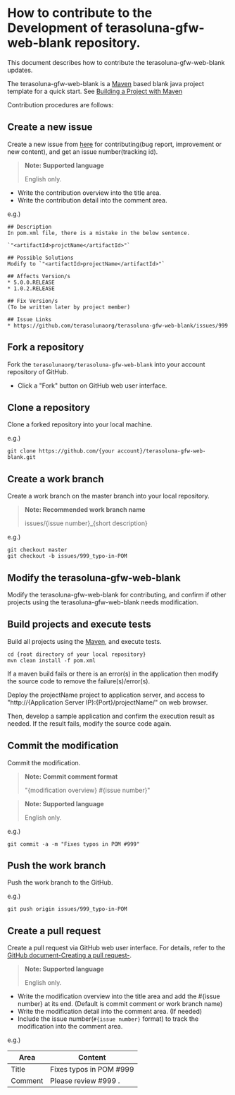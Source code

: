# How to contribute to the Development of terasoluna-gfw-web-blank repository.

This document describes how to contribute the terasoluna-gfw-web-blank updates.

The terasoluna-gfw-web-blank is a [Maven](https://maven.apache.org/) based blank java project template for a quick start.
See [Building a Project with Maven](https://maven.apache.org/run-maven/index.html)

Contribution procedures are follows:

## Create a new issue

Create a new issue from [here](https://github.com/terasolunaorg/terasoluna-gfw-web-blank/issues/new?body=%23%23%20Description%0D%0A%28%2A%2ARequired%2A%2A%3A%20Please%20write%20issue%20description%29%0D%0A%0D%0A%23%23%20Possible%20Solutions%0D%0A%28Optional%3A%20Please%20write%20solutions%20of%20this%20issue%20you%20think%29%0D%0A%0D%0A%23%23%20Affects%20Version%2Fs%0D%0A%28%2A%2ARequired%2A%2A%3A%20Please%20select%20affected%20versions%29%0D%0A%2A%205.0.0.RELEASE%0D%0A%2A%201.0.2.RELEASE%0D%0A%0D%0A%23%23%20Fix%20Version%2Fs%0D%0A%28To%20be%20written%20later%20by%20project%20member%29%0D%0A%0D%0A%23%23%20Issue%20Links%0D%0A%28Optional%3A%20Please%20link%20to%20related%20issues%29%0D%0A%2A%20%23%7Bissue%20no%7D%0D%0A%2A%20or%20external%20url) for contributing(bug report, improvement or new content), and get an issue number(tracking id).

> **Note: Supported language**
>
> English only.

-   Write the contribution overview into the title area.
-   Write the contribution detail into the comment area.

e.g.)

```
## Description
In pom.xml file, there is a mistake in the below sentence.

`"<artifactId>projctName</artifactId>"`

## Possible Solutions
Modify to `"<artifactId>projectName</artifactId>"`

## Affects Version/s
* 5.0.0.RELEASE
* 1.0.2.RELEASE

## Fix Version/s
(To be written later by project member)

## Issue Links
* https://github.com/terasolunaorg/terasoluna-gfw-web-blank/issues/999
```

## Fork a repository

Fork the `terasolunaorg/terasoluna-gfw-web-blank` into your account repository of GitHub.

-   Click a "Fork" button on GitHub web user interface.

## Clone a repository

Clone a forked repository into your local machine.

e.g.)

```
git clone https://github.com/{your account}/terasoluna-gfw-web-blank.git
```

## Create a work branch

Create a work branch on the master branch into your local repository.

> **Note: Recommended work branch name**
>
> issues/{issue number}\_{short description}

e.g.)

```
git checkout master
git checkout -b issues/999_typo-in-POM
```

## Modify the terasoluna-gfw-web-blank

Modify the terasoluna-gfw-web-blank for contributing, and confirm if other projects using the terasoluna-gfw-web-blank needs modification.

## Build projects and execute tests

Build all projects using the [Maven](https://maven.apache.org/), and execute tests.

```
cd {root directory of your local repository}
mvn clean install -f pom.xml
```

If a maven build fails or there is an error(s) in the application then modify the source code to remove the failure(s)/error(s).

Deploy the projectName project to application server, and access to "http://{Application Server IP}:{Port}/projectName/" on web browser.

Then, develop a sample application and confirm the execution result as needed.
If the result fails, modify the source code again.

## Commit the modification

Commit the modification.

> **Note: Commit comment format**
>
> "{modification overview} #{issue number}"

> **Note: Supported language**
>
> English only.

e.g.)

```
git commit -a -m "Fixes typos in POM #999"
```

## Push the work branch

Push the work branch to the GitHub.

e.g.)

```
git push origin issues/999_typo-in-POM
```

## Create a pull request

Create a pull request via GitHub web user interface.
For details, refer to the [GitHub document-Creating a pull request-](https://help.github.com/articles/creating-a-pull-request/).

> **Note: Supported language**
>
> English only.

-   Write the modification overview into the title area and add the #{issue number} at its end. (Default is commit comment or work branch name)
-   Write the modification detail into the comment area. (If needed)
-   Include the issue number(`#{issue number}` format) to track the modification into the comment area.

e.g.)

| Area    | Content                 |
| ------- | ----------------------- |
| Title   | Fixes typos in POM #999 |
| Comment | Please review #999 .    |
